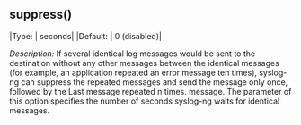 ## suppress()

|Type: |     seconds|
|Default: |  0 (disabled)|

*Description:* If several identical log messages would be sent to the
destination without any other messages between the identical messages
(for example, an application repeated an error message ten times),
syslog-ng can suppress the repeated messages and send the message only
once, followed by the Last message repeated n times. message. The
parameter of this option specifies the number of seconds syslog-ng waits
for identical messages.

